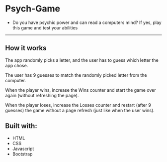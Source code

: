 # Psych-Game
- Do you have psychic power and can read a computers mind? If yes, play this game and test your abilities

----
## How it works
The app randomly picks a letter, and the user has to guess which letter the app chose. 

The user has 9 guesses to match the randomly picked letter from the computer.

When the player wins, increase the Wins counter and start the game over again (without refreshing the page).

When the player loses, increase the Losses counter and restart (after 9 guesses) the game without a page refresh (just like when the user wins).

## Built with:
- HTML
- CSS 
- Javascript
- Bootstrap